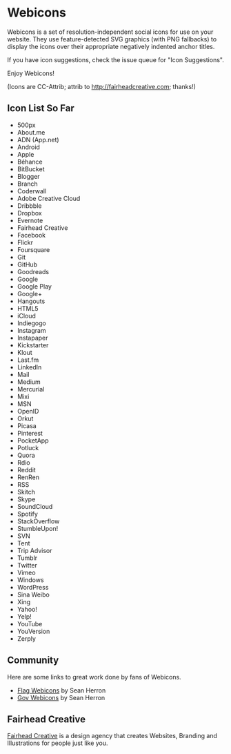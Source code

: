 # Webicons

Webicons is a set of resolution-independent social icons for use on your website. They use feature-detected SVG graphics (with PNG fallbacks) to display the icons over their appropriate negatively indented anchor titles.

If you have icon suggestions, check the issue queue for "Icon Suggestions".

Enjoy Webicons!

(Icons are CC-Attrib; attrib to http://fairheadcreative.com; thanks!)


## Icon List So Far

* 500px
* About.me
* ADN (App.net)
* Android
* Apple
* Béhance
* BitBucket
* Blogger
* Branch
* Coderwall
* Adobe Creative Cloud
* Dribbble
* Dropbox
* Evernote
* Fairhead Creative
* Facebook
* Flickr
* Foursquare
* Git
* GitHub
* Goodreads
* Google
* Google Play
* Google+
* Hangouts
* HTML5
* iCloud
* Indiegogo
* Instagram
* Instapaper
* Kickstarter
* Klout
* Last.fm
* LinkedIn
* Mail
* Medium
* Mercurial
* Mixi
* MSN
* OpenID
* Orkut
* Picasa
* Pinterest
* PocketApp
* Potluck
* Quora
* Rdio
* Reddit
* RenRen
* RSS
* Skitch
* Skype
* SoundCloud
* Spotify
* StackOverflow
* StumbleUpon!
* SVN
* Tent
* Trip Advisor
* Tumblr
* Twitter
* Vimeo
* Windows
* WordPress
* Sina Weibo
* Xing
* Yahoo!
* Yelp!
* YouTube
* YouVersion
* Zerply


## Community

Here are some links to great work done by fans of Webicons.

* [Flag Webicons](https://github.com/seanherron/Flag-Webicons) by Sean Herron
* [Gov Webicons](https://github.com/seanherron/Gov-Webicons) by Sean Herron


## Fairhead Creative

[Fairhead Creative](http://fairheadcreative.com) is a design agency that creates Websites, Branding and Illustrations for people just like you.
